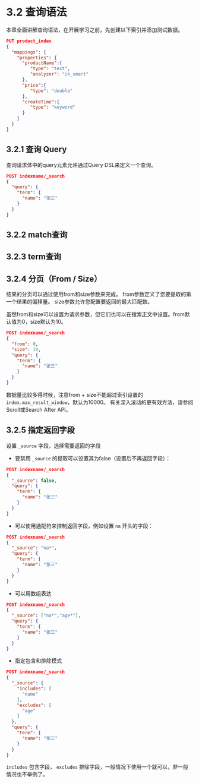 # 3.2 查询语法
本章全面讲解查询语法，在开展学习之前，先创建以下索引并添加测试数据。

```json
PUT product_index
{
  "mappings": {
    "properties": {
      "productName":{
         "type": "text",
         "analyzer": "ik_smart"
      },
      "price":{
         "type": "double"
      },
      "createTime":{
         "type": "keyword"
      }
    }
  }
}
```

## 3.2.1 查询 Query
查询请求体中的query元素允许通过Query DSL来定义一个查询。
```json
POST indexname/_search
{
  "query": {
    "term": {
      "name": "张三"
    }
  }
}
```

## 3.2.2 match查询


## 3.2.3 term查询

## 3.2.4 分页（From / Size）

结果的分页可以通过使用from和size参数来完成。 from参数定义了您要提取的第一个结果的偏移量。 size参数允许您配置要返回的最大匹配数。

虽然from和size可以设置为请求参数，但它们也可以在搜索正文中设置。from默认值为0，size默认为10。

```json
POST indexname/_search
{
  "from": 0,
  "size": 10,
  "query": {
    "term": {
      "name": "张三"
    }
  }
}
```

数据量比较多得时候，注意from + size不能超过索引设置的 `index.max_result_window`，默认为10000。 有关深入滚动的更有效方法，请参阅Scroll或Search After API。



## 3.2.5 指定返回字段

设置 `_source` 字段，选择需要返回的字段

* 要禁用 `_source` 的提取可以设置其为false（设置后不再返回字段）：
```json
POST indexname/_search
{
  "_source": false,
  "query": {
    "term": {
      "name": "张三"
    }
  }
}
```
* 可以使用通配符来控制返回字段，例如设置 `na` 开头的字段：
```json
POST indexname/_search
{
  "_source": "na*",
  "query": {
    "term": {
      "name": "张三"
    }
  }
}
```
* 可以用数组表达
```json
POST indexname/_search
{
  "_source": ["na*","age*"],
  "query": {
    "term": {
      "name": "张三"
    }
  }
}
```

* 指定包含和排除模式
```json
POST indexname/_search
{
  "_source": {
    "includes": [
      "name"
    ],
    "excludes": [
      "age"
    ]
  },
  "query": {
    "term": {
      "name": "张三"
    }
  }
}
```
`includes` 包含字段， `excludes` 排除字段，一般情况下使用一个就可以，非一般情况也不举例了。

